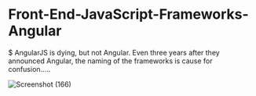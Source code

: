    #   Front-End-JavaScript-Frameworks-Angular
$   AngularJS is dying, but not Angular. Even three years after they announced Angular, the naming of the frameworks is cause for confusion.....
              
 
![Screenshot (166)](https://user-images.githubusercontent.com/65655892/125164373-baa0e900-e146-11eb-935e-b88430e8ee93.png)

  
